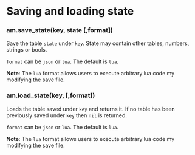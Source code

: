 
# Saving and loading state

### am.save_state(key, state [,format])

Save the table `state` under `key`. State 
may contain other tables, numbers, strings
or bools.

`format` can be `json` or `lua`. The default is
`lua`.

**Note**:
The `lua` format allows users to execute arbitrary lua
code my modifying the save file.

### am.load_state(key, [,format])

Loads the table saved under `key` and returns
it. If no table has been previously saved under `key`
then `nil` is returned.

`format` can be `json` or `lua`. The default is
`lua`.

**Note**:
The `lua` format allows users to execute arbitrary lua
code my modifying the save file.

